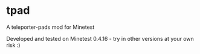 # tpad
A teleporter-pads mod for Minetest

Developed and tested on Minetest 0.4.16 - try in other versions at your own risk :)
